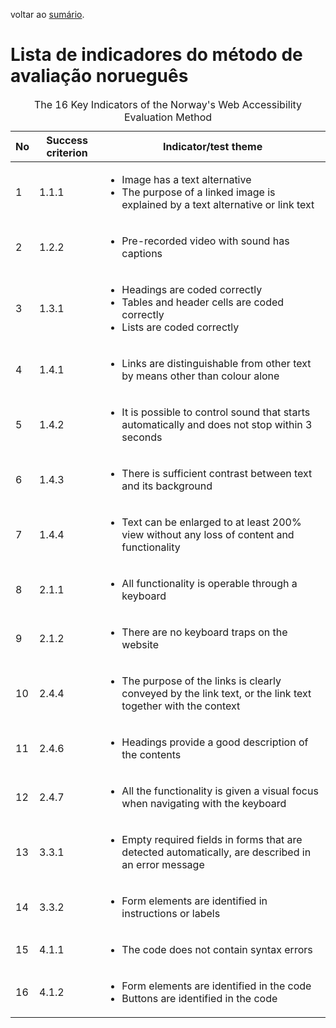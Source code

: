 voltar ao [sumário](README.md).

# Lista de indicadores do método de avaliação norueguês

<table>
<caption>The 16 Key Indicators of the Norway's Web Accessibility Evaluation Method</caption>
<thead>
  <th scope="col">No</th>
  <th scope="col">Success criterion</th>
  <th scope="col">Indicator/test theme</th>
</thead>
  <tbody><tr><td><p>1</p></td><td>1.1.1</td><td><ul><li>Image has a text alternative</li><li>The purpose of a linked image is explained by a text alternative or link text</li></ul></td></tr><tr><td>2</td><td>1.2.2</td><td><ul><li>Pre-recorded video with sound has captions</li></ul></td></tr><tr><td>3</td><td>1.3.1</td><td><ul><li>Headings&nbsp;are coded correctly</li><li>Tables and header cells are coded correctly</li><li>Lists are coded correctly</li></ul></td></tr><tr><td>4</td><td>1.4.1</td><td><ul><li>Links are distinguishable from other text by means other than colour alone</li></ul></td></tr><tr><td>5</td><td>1.4.2</td><td><ul><li>It is possible to control sound that starts automatically and does not stop within 3 seconds</li></ul></td></tr><tr><td>6</td><td>1.4.3</td><td><ul><li>There is sufficient contrast between text and its background</li></ul></td></tr><tr><td>7</td><td>1.4.4</td><td><ul><li>Text can be enlarged to at least 200% view without any loss of content and functionality</li></ul></td></tr><tr><td>8</td><td>2.1.1</td><td><ul><li>All functionality is operable through a keyboard</li></ul></td></tr><tr><td>9</td><td>2.1.2</td><td><ul><li>There are no keyboard traps on the website</li></ul></td></tr><tr><td>10</td><td>2.4.4</td><td><ul><li>The purpose of the links is clearly conveyed by the link text, or the link text together with the context</li></ul></td></tr><tr><td>11</td><td>2.4.6</td><td><ul><li>Headings provide a good description of the contents</li></ul></td></tr><tr><td>12</td><td>2.4.7</td><td><ul><li>All the functionality is given a visual focus when navigating with the keyboard</li></ul></td></tr><tr><td>13</td><td>3.3.1</td><td><ul><li>Empty required fields in forms that are detected automatically, are described in an error message</li></ul></td></tr><tr><td>14</td><td>3.3.2</td><td><ul><li>Form elements are identified in instructions or labels</li></ul></td></tr><tr><td>15</td><td>4.1.1</td><td><ul><li>The code does not contain syntax errors</li></ul></td></tr><tr><td>16</td><td>4.1.2</td><td><ul><li>Form elements are identified in the code</li><li>Buttons are identified in the code</li></ul>
</td>
</tr>
</tbody>
</table>
